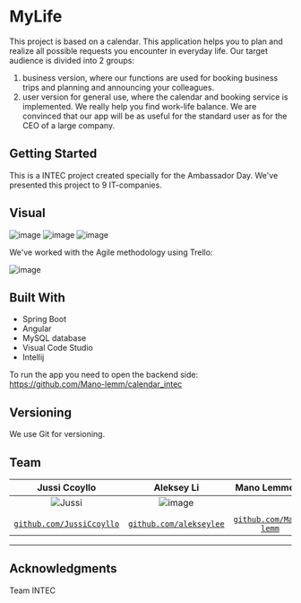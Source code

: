 # MyLife

This project is based on a calendar. 
This application helps you to plan and realize all possible requests you encounter in everyday life. Our target audience is divided into 2 groups:
1) business version, where our functions are used for booking business trips  and planning and announcing your colleagues.
2) user version for general use, where the calendar and booking service is implemented. 
We really help you find work-life balance.
We are convinced that our app will be as useful for the standard user as for the CEO of a large company.

## Getting Started

This is a INTEC project created specially for the Ambassador Day. We've presented this project to 9 IT-companies.

## Visual

![image](https://github.com/JussiCcoyllo/calendar-app-frontend/assets/46483286/d77fbae1-ac2a-4fa2-9c07-b3b2ba2511c1)
![image](https://github.com/JussiCcoyllo/calendar-app-frontend/assets/46483286/a1c1c8f3-7fe6-4c78-bdfe-8c7f7f86c6a9)
![image](https://github.com/JussiCcoyllo/calendar-app-frontend/assets/46483286/9cf59844-ce22-4428-8a7b-54c04e3e17d9)

We've worked with the Agile methodology using Trello:

![image](https://github.com/JussiCcoyllo/calendar-app-frontend/assets/46483286/64d22705-e658-4c31-8616-36ff81925bdc)

## Built With
- Spring Boot
- Angular
- MySQL database
- Visual Code Studio
- Intellij
 
To run the app you need to open the backend side:
 https://github.com/Mano-lemm/calendar_intec

## Versioning
We use Git for versioning.  

## Team

|  Jussi Ccoyllo | Aleksey Li | Mano Lemmens | Halil Haykul |
| :---: |:---:| :---:|  :---:|
| ![Jussi](https://avatars1.githubusercontent.com/u/46483286?s=200&v=4)| ![image](https://github.com/JussiCcoyllo/calendar-app-frontend/assets/46483286/3673cfd8-6281-4d51-90e3-f462e553cb71)
|  |  |
| <a href="https://github.com/JussiCcoyllo" target="_blank">`github.com/JussiCcoyllo`</a> | <a href="https://github.com/alekseylee" target="_blank">`github.com/alekseylee`</a> | <a href="https://github.com/Mano-lemm" target="_blank">`github.com/Mano-lemm`</a>  | <a href="https://github.com/haykul" target="_blank">`github.com/haykul`</a> |

---

## Acknowledgments

Team INTEC
